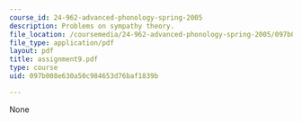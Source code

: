 ```yaml
---
course_id: 24-962-advanced-phonology-spring-2005
description: Problems on sympathy theory.
file_location: /coursemedia/24-962-advanced-phonology-spring-2005/097b008e630a50c984653d76baf1839b_assignment9.pdf
file_type: application/pdf
layout: pdf
title: assignment9.pdf
type: course
uid: 097b008e630a50c984653d76baf1839b

---
```

None